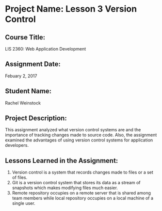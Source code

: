 # Project Name:  Lesson 3 Version Control

## Course Title:
LIS 2360:  Web Application Development

## Assignment Date:  
Febuary 2, 2017

## Student Name:  
Rachel Weinstock

## Project Description:
This assignment analyzed what version control systems are and the importance of tracking changes made to source code. Also, the assignment examined the advantages of using version control systems for application developers.

## Lessons Learned in the Assignment:
1.  Version control is a system that records changes made to files or a set of files.
2. Git is a version control system that stores its data as a stream of snapshots which makes modifying files much easier. 
3. Remote repository occupies on a remote server that is shared among team members while local repository occupies on a local machine of a single user. 
